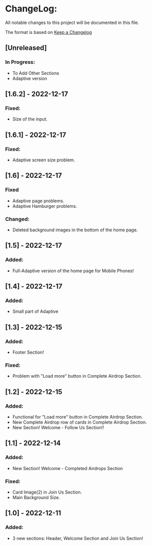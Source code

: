 # ChangeLog:
All notable changes to this project will be documented in this file.

The format is based on [Keep a Changelog](https://keepachangelog.com/en/1.0.0/)

## [Unreleased]
### In Progress:
- To Add Other Sections
- Adaptive version

## [1.6.2] - 2022-12-17
### Fixed:
- Size of the input.

## [1.6.1] - 2022-12-17
### Fixed:
- Adaptive screen size problem.

## [1.6] - 2022-12-17
### Fixed
- Adaptive page problems.
- Adaptive Hamburger problems.

### Changed:
- Deleted background images in the bottom of the home page.

## [1.5] - 2022-12-17
### Added:
- Full-Adaptive version of the home page for Mobile Phones!

## [1.4] - 2022-12-17
### Added:
- Small part of Adaptive

## [1.3] - 2022-12-15
### Added:
- Footer Section!

### Fixed:
- Problem with "Load more" button in Complete Airdrop Section.

## [1.2] - 2022-12-15
### Added:
- Functional for "Load more" button in Complete Airdrop Section.
- New Complete Airdrop row of cards in Complete Airdrop Section.
- New Section! Welcome - Follow Us Section!!

## [1.1] - 2022-12-14
### Added:
- New Section! Welcome - Completed Airdrops Section

### Fixed:
- Card Image(2) in Join Us Section.
- Main Background Size.

## [1.0] - 2022-12-11
### Added: 
- 3 new sections: Header, Welcome Section and Join Us Section!
